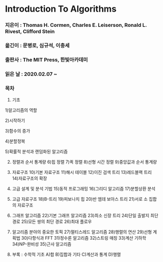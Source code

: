 # Introduction To Algorithms
### 지은이 : Thomas H. Cormen, Charles E. Leiserson, Ronald L. Rivest, Clifford Stein
### 옮긴이 : 문병로, 심규석, 이충세
### 출판사 : The MIT Press, 한빛아카데미
### 읽은 날 : 2020.02.07 ~

### 목차

1. 기초

1)알고리즘의 역할

2)시작하기

3)함수의 증가

4)분할정복

5)확률적 분석과 랜덤화된 알고리즘

2. 정렬과 순서 통계량
6)힙 정렬
7)퀵 정렬
8)선형 시간 정렬
9)중앙값과 순서 통계량

3. 자료구조
10)기본 자료구조
11)해시 테이블
12)이진 검색 트리
13)레드블랙 트리
14)자료구조의 확장

4. 고급 설계 및 분석 기법
15)동적 프로그래밍
16)그리디 알고리즘
17)분할상환 분석

5. 고급 자료구조
18)B-트리
19)피보나치 힙
20)반 엠데 보아스 트리
21)서로 소 집합의 자료구조

6. 그래프 알고리즘
22)기본 그래프 알고리즘
23)최소 신장 트리
24)단일 출발지 최단 경로
25)모든 쌍의 최단 경로
26)최대 플로우

7. 알고리즘 분야의 중요한 토픽
27)멀티스레드 알고리즘
28)행렬의 연산
29)선형 계획법
30)다항식과 FFT
31)정수론 알고리즘
32)스트링 매칭
33)계산 기하학
34)NP-완비성
35)근사 알고리즘

8. 부록 : 수학적 기초
A)합
B)집합과 기타
C)계산과 통계
D)행렬


